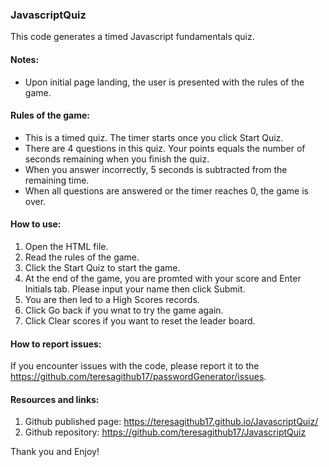 ### JavascriptQuiz

This code generates a timed Javascript fundamentals quiz. 

#### Notes:
* Upon initial page landing, the user is presented with the rules of the game. 

#### Rules of the game:
* This is a timed quiz. The timer starts once you click Start Quiz.
* There are 4 questions in this quiz. Your points equals the number of seconds remaining when you finish the quiz.
* When you answer incorrectly, 5 seconds is subtracted from the remaining time.
* When all questions are answered or the timer reaches 0, the game is over. 

#### How to use:
1. Open the HTML file.
2. Read the rules of the game.  
3. Click the Start Quiz to start the game.
4. At the end of the game, you are promted with your score and Enter Initials tab. Please input your name then click Submit.
5. You are then led to a High Scores records.
6. Click Go back if you wnat to try the game again.
7. Click Clear scores if you want to reset the leader board.

#### How to report issues:

If you encounter issues with the code, please report it to the https://github.com/teresagithub17/passwordGenerator/issues.

#### Resources and links:
1. Github published page: https://teresagithub17.github.io/JavascriptQuiz/
2. Github repository: https://github.com/teresagithub17/JavascriptQuiz

Thank you and Enjoy!
